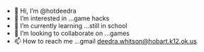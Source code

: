 - 👋 Hi, I’m @hotdeedra
- 👀 I’m interested in ...game hacks
- 🌱 I’m currently learning ...still in school
- 💞️ I’m looking to collaborate on ...games
- 📫 How to reach me ...gmail deedra.whitson@hobart.k12.ok.us

<!---
hotdeedra/hotdeedra is a ✨ special ✨ repository because its `README.md` (this file) appears on your GitHub profile.
You can click the Preview link to take a look at your changes.
--->
